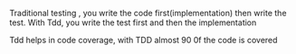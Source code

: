 Traditional testing , you write the code first\(implementation\) then write the test. With Tdd, you write the test first and then the implementation



Tdd helps in code coverage, with TDD almost 90 0f the code is covered

